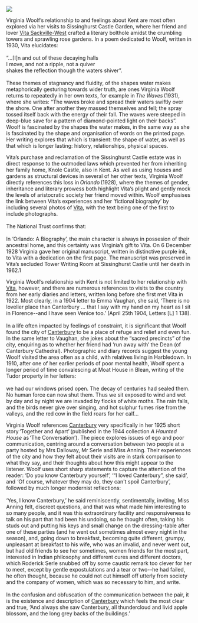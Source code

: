 <a href="https://www.kent-maps.online"><img src="https://kent-map.github.io/mdpress/juncture/ve-button.png"></a>
<param ve-config title="Virginia Woolf (1882-1941)" author="Dr Victoria Callanan" layout="vtl" banner="https://upload.wikimedia.org/wikipedia/commons/8/85/Sissinghurst_Castle.jpg" label="Sissinghurst Castle" attribution="Digihum">
<param ve-entity eid="Q1971996" aliases="Sissinghurst">
<param ve-entity eid="Q1285144" aliases="Knole House">
<param ve-entity eid="Q2204332" aliases="Long Barn">
<param ve-entity eid="Q1547383" aliases="Groombridge Place">

Virginia Woolf’s relationship to and feelings about Kent are most often explored via her visits to Sissinghurst Castle Garden, where her friend and lover [Vita Sackville-West](//20c/20c-sackville-west-biography) crafted a literary bolthole amidst the crumbling towers and sprawling rose gardens. In a poem dedicated to Woolf, written in 1930, Vita elucidates:
<br><br>
“...[I]n and out of these decaying halls   
I move, and not a ripple, not a quiver   
shakes the reflection though the waters shiver”.
<br><br>
These themes of stagnancy and fluidity, of the shapes water makes metaphorically gesturing towards wider truth, are ones Virginia Woolf returns to repeatedly in her own texts, for example in _The Waves_ (1931), where she writes: “The waves broke and spread their waters swiftly over the shore. One after another they massed themselves and fell; the spray tossed itself back with the energy of their fall. The waves were steeped in deep-blue save for a pattern of diamond-pointed light on their backs”. Woolf is fascinated by the shapes the water makes, in the same way as she is fascinated by the shape and organisation of words on the printed page. Her writing explores that which is transient: the shape of water, as well as that which is longer lasting: history, relationships, physical spaces.  
<param ve-image url="https://upload.wikimedia.org/wikipedia/commons/3/32/Statue_in_the_Gardens_at_Sissinghurst_Castle.jpg" label="Statue in the Gardens at Sissinghurst" attribution="Digihum">

Vita’s purchase and reclamation of the Sissinghurst Castle estate was in direct response to the outmoded laws which prevented her from inheriting her family home, Knole Castle, also in Kent. As well as using houses and gardens as structural devices in several of her other texts, Virginia Woolf directly references this loss in _Orlando_ (1928), where the themes of gender, inheritance and literary prowess both highlight Vita’s plight and gently mock the levels of aristocratic society her friend moved within. Woolf emphasises the link between Vita’s experiences and her ‘fictional biography’ by including several photos of [Vita](//20c/20c-sackville-west-biography), with the text being one of the first to include photographs.  
<br><br>
The National Trust confirms that:
<br><br>
In ‘Orlando: A Biography’, the main character is always in possesion of their ancestral home, and this certainty was Virginia’s gift to Vita. On 6 December 1928 Virginia gave her original manuscript, written in distinctive purple ink, to Vita with a dedication on the first page. The manuscript was preserved in Vita’s secluded Tower Writing Room at Sissinghurst Castle until her death in 1962.1  
<param ve-image url="https://upload.wikimedia.org/wikipedia/commons/0/0a/Knole_Park.jpg" label="Knole Park" attribution="Digihum">

Virginia Woolf’s relationship with Kent is not limited to her relationship with [Vita](//20c/20c-sackville-west-biography), however, and there are numerous references to visits to the country from her early diaries and letters, written long before she first met Vita in 1922. Most clearly, in a 1904 letter to Emma Vaughan, she said, ‘There is no lovelier place than Canterbury ... that I say with my hand on my heart as I sit in Florence--and I have seen Venice too.’ (April 25th 1904, Letters [L] 1 138).
<br><br>
In a life often impacted by feelings of constraint, it is significant that Woolf found the city of [Canterbury](/canterbury/20c-canterbury-overview) to be a place of refuge and relief and even fun. In the same letter to Vaughan, she jokes about the “sacred precincts” of the city, enquiring as to whether her friend had ‘run away with’ the Dean (of Canterbury Cathedral). Photographic and diary records suggest the young Woolf visited the area often as a child, with relatives living in Harbledown. In 1910, after one of her earlier periods of poor mental health, Woolf spent a longer period of time convalescing at Moat House in Blean, writing of the Tudor property in her letters:
<br><br>
we had our windows prised open. The decay of centuries had sealed them. No human force can now shut them. Thus we sit exposed to wind and wet by day and by night we are invaded by flocks of white moths. The rain falls, and the birds never give over singing, and hot sulphur fumes rise from the valleys, and the red cow in the field roars for her calf...  


Virginia Woolf references [Canterbury](/canterbury/20c-canterbury-overview) very specifically in her 1925 short story ‘Together and Apart’ (published in the 1944 collection _A Haunted House_ as ‘The Conversation’). The piece explores issues of ego and poor communication, centring around a conversation between two people at a party hosted by Mrs Dalloway, Mr Serle and Miss Anning. Their experiences of the city and how they felt about their visits are in stark comparison to what they say, and their thoughts about how this might appear to the listener. Woolf uses short sharp statements to capture the attention of the reader: ‘Do you know Canterbury yourself’, ‘“I loved Canterbury”, she said’, and  ‘Of course, whatever they may do, they can't spoil Canterbury’, followed by much longer modernist reflections: 
<br><br>
‘Yes, I know Canterbury,’ he said reminiscently, sentimentally, inviting, Miss Anning felt, discreet questions, and that was what made him interesting to so many people, and it was this extraordinary facility and responsiveness to talk on his part that had been his undoing, so he thought often, taking his studs out and putting his keys and small change on the dressing-table after one of these parties (and he went out sometimes almost every night in the season), and, going down to breakfast, becoming quite different, grumpy, unpleasant at breakfast to his wife, who was an invalid, and never went out, but had old friends to see her sometimes, women friends for the most part, interested in Indian philosophy and different cures and different doctors, which Roderick Serle snubbed off by some caustic remark too clever for her to meet, except by gentle expostulations and a tear or two--he had failed, he often thought, because he could not cut himself off utterly from society and the company of women, which was so necessary to him, and write.  
<br><br>
In the confusion and obfuscation of the communication between the pair, it is the existence and description of [Canterbury](/canterbury/20c-canterbury-overview) which feels the most clear and true, ‘And always she saw Canterbury, all thundercloud and livid apple blossom, and the long grey backs of the buildings.’  


